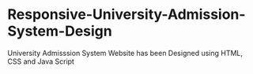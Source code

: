 # Responsive-University-Admission-System-Design

University Admisssion System Website has been Designed using HTML, CSS and Java Script
